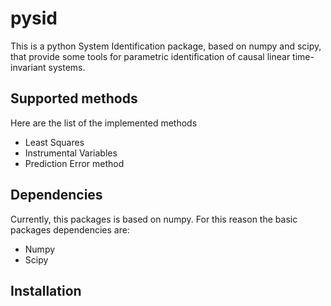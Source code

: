 # pysid

This is a python System Identification package, based on numpy and scipy, that
provide some tools for parametric identification of causal linear time-invariant systems.

## Supported methods

Here are the list of the implemented methods
- Least Squares
- Instrumental Variables
- Prediction Error method

## Dependencies

Currently, this packages is based on numpy. For this reason the basic packages dependencies are:

- Numpy
- Scipy

## Installation
